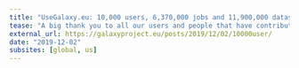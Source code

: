 ```yaml
---
title: "UseGalaxy.eu: 10,000 users, 6,370,000 jobs and 11,900,000 datasets "
tease: "A big thank you to all our users and people that have contributed to this project!"
external_url: https://galaxyproject.eu/posts/2019/12/02/10000user/
date: "2019-12-02"
subsites: [global, us]
---
```

